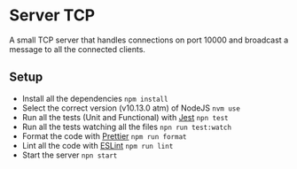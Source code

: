 # Server TCP

A small TCP server that handles connections on port 10000 and broadcast a message to all
the connected clients.

## Setup

- Install all the dependencies `npm install`
- Select the correct version (v10.13.0 atm) of NodeJS `nvm use`
- Run all the tests (Unit and Functional) with [Jest](https://github.com/facebook/jest) `npn test`
- Run all the tests watching all the files `npn run test:watch`
- Format the code with [Prettier](https://github.com/prettier/prettier) `npm run format`
- Lint all the code with [ESLint](https://github.com/eslint/eslint) `npm run lint`
- Start the server `npn start`
